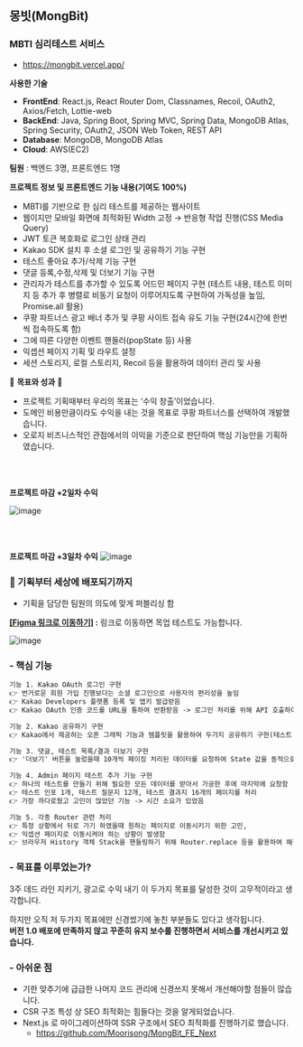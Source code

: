 ## 몽빗(MongBit)

### MBTI 심리테스트 서비스
- https://mongbit.vercel.app/


**사용한 기술**

- **FrontEnd**: React.js, React Router Dom, Classnames, Recoil, OAuth2, Axios/Fetch, Lottie-web
- **BackEnd**: Java, Spring Boot, Spring MVC,  Spring Data, MongoDB Atlas, Spring Security, OAuth2, 
JSON Web Token, REST API
- **Database**: MongoDB, MongoDB Atlas
- **Cloud**: AWS(EC2)

**팀원** : 백엔드 3명, 프론트엔드 1명

**프로젝트 정보 및 프론트엔드 기능 내용(기여도 100%)**
- MBTI를 기반으로 한 심리 테스트를 제공하는 웹사이트
- 웹이지만 모바일 화면에 최적화된 Width 고정 → 반응형 작업 진행(CSS Media Query)
- JWT 토큰 복호화로 로그인 상태 관리
- Kakao SDK 설치 후 소셜 로그인 및 공유하기 기능 구현
- 테스트 좋아요 추가/삭제 기능 구현
- 댓글 등록,수정,삭제 및 더보기 기능 구현
- 관리자가 테스트를 추가할 수 있도록 어드민 페이지 구현
  (테스트 내용, 테스트 이미지 등 추가 후 병렬로 비동기 요청이 이루어지도록 구현하여 가독성을 높임, Promise.all 활용)
- 쿠팡 파트너스 광고 배너 추가 및 쿠팡 사이트 접속 유도 기능 구현(24시간에 한번씩 접속하도록 함)
- 그에 따른 다양한 이벤트 핸들러(popState 등) 사용
- 익셉션 페이지 기획 및 라우트 설정
- 세션 스토리지, 로컬 스토리지, Recoil 등을 활용하여 데이터 관리 및 사용

🔸 **목표와 성과** 🔸

- 프로젝트 기획때부터 우리의 목표는 ‘수익 창출’이었습니다. 
- 도메인 비용만큼이라도 수익을 내는 것을 목표로 쿠팡 파트너스를 선택하여 개발했습니다. 
- 오로지 비즈니스적인 관점에서의 이익을 기준으로 판단하여 핵심 기능만을 기획하였습니다.

<br><br>

**프로젝트 마감 +2일차 수익**
    
![image](https://github.com/Moorisong/MongBit_Frontend/assets/64249489/e57d551e-64db-4492-aa7c-d4c7731eaec0)

<br><br>

**프로젝트 마감 +3일차 수익**
![image](https://github.com/Moorisong/MongBit_Frontend/assets/64249489/a1d491c3-945d-44d8-940c-43fc84e3a81a)

    
### 💬 기획부터 세상에 배포되기까지

- 기획을 담당한 팀원의 의도에 맞게 퍼블리싱 함

**[[Figma 링크로 이동하기]](https://www.figma.com/file/C9D4w9U6uKwewR5MqdYBIA/Mongbit?type=design&node-id=0-1&mode=design&t=pgXaWRiFtG02vgom-0) :** 링크로 이동하면 목업 테스트도 가능합니다.

![image](https://github.com/Moorisong/MongBit_Frontend/assets/64249489/20c5dd69-dcde-4729-a7c5-44c77deab147)


### - 핵심 기능

```markdown
기능 1. Kakao OAuth 로그인 구현
👉 번거로운 회원 가입 진행보다는 소셜 로그인으로 사용자의 편리성을 높임
👉 Kakao Developers 플랫폼 등록 및 앱키 발급받음
👉 Kakao OAuth 인증 코드를 URL을 통하여 반환받음 -> 로그인 처리를 위해 API 호출하여 요청함

기능 2. Kakao 공유하기 구현
👉 Kakao에서 제공하는 오픈 그래픽 기능과 템플릿을 활용하여 두가지 공유하기 구현(테스트 공유, 테스트 결과 공유)

기능 3. 댓글, 테스트 목록/결과 더보기 구현
👉 '더보기' 버튼을 눌렀을때 10개씩 페이징 처리된 데이터를 요청하여 State 값을 동적으로 업데이트 함 

기능 4. Admin 페이지 테스트 추가 기능 구현
👉 하나의 테스트를 만들기 위해 필요한 모든 데이터를 받아서 가공한 후에 마지막에 요청함
👉 테스트 인포 1개, 테스트 질문지 12개, 테스트 결과지 16개의 페이지를 처리 
👉 가장 까다로웠고 고민이 많았던 기능 -> 시간 소요가 있었음

기능 5. 각종 Router 관련 처리
👉 특정 상황에서 뒤로 가기 하였을때 원하는 페이지로 이동시키기 위한 고민,
👉 익셉션 페이지로 이동시켜야 하는 상황이 발생함
👉 브라우저 History 객체 Stack을 핸들링하기 위해 Router.replace 등을 활용하여 해결함
```

### - 목표를 이루었는가?

3주 데드 라인 지키기, 광고로 수익 내기
이 두가지 목표를 달성한 것이 고무적이라고 생각합니다. 

하지만 오직 저 두가지 목표에만 신경썼기에 놓친 부분들도 있다고 생각됩니다.<br>
**버전 1.0 배포에 만족하지 않고 꾸준히 유지 보수를 진행하면서 서비스를 개선시키고 있습니다.**

### - 아쉬운 점

- 기한 맞추기에 급급한 나머지 코드 관리에 신경쓰지 못해서 개선해야할 점들이 많습니다.
- CSR 구조 특성 상 SEO 최적화는 힘들다는 것을 알게되었습니다.
- Next.js 로 마이그레이션하여 SSR 구조에서 SEO 최적화를 진행하기로 했습니다.
   - https://github.com/Moorisong/MongBit_FE_Next
